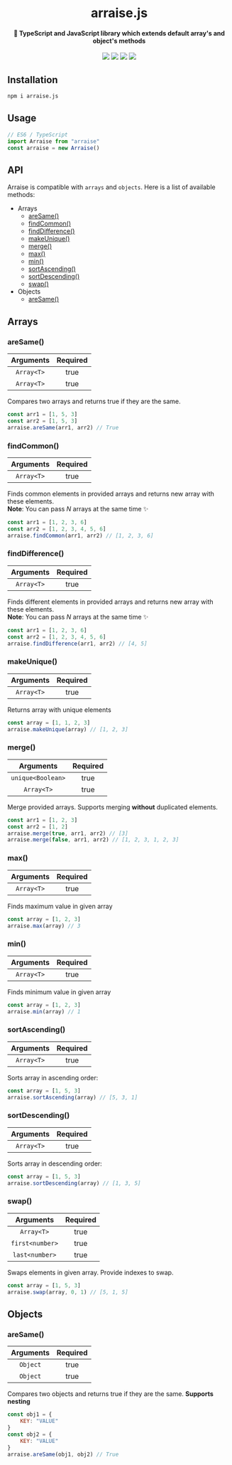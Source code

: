 <div align="center">
<h1>arraise.js</h1>
<h4>🚀 TypeScript and JavaScript library which extends default array's and object's methods</h4>

<p align="center">
<img src="https://app.travis-ci.com/sashafromlibertalia/arraise.js.svg?branch=main">
<img src="https://coveralls.io/repos/github/sashafromlibertalia/arraise.js/badge.svg">
<img src="https://img.shields.io/bundlephobia/min/arraise.js">
<img src="https://img.shields.io/github/license/sashafromlibertalia/arraise.js">
</p>
</div>


## Installation

```bash
npm i arraise.js
```

## Usage
```js
// ES6 / TypeScript
import Arraise from "arraise"
const arraise = new Arraise()
```

## API
Arraise is compatible with `arrays` and `objects`. Here is a list of available methods:

- Arrays
  - [areSame()](#aresame)
  - [findCommon()](#findcommon)
  - [findDifference()](#finddifference)
  - [makeUnique()](#makeunique)
  - [merge()](#merge)
  - [max()](#max)
  - [min()](#min)
  - [sortAscending()](#sortascending)
  - [sortDescending()](#sortdescending)
  - [swap()](#swap)
- Objects
  - [аreSame()](#aresameobj)

## Arrays

### areSame()
| Arguments      | Required         |
| :-------------: |:-------------:| 
| `Array<T>`    | true | 
| `Array<T>`    | true | 

Compares two arrays and returns true if they are the same.
```js
const arr1 = [1, 5, 3]
const arr2 = [1, 5, 3]
arraise.areSame(arr1, arr2) // True
```

### findCommon()
| Arguments      | Required         |
| :-------------: |:-------------:| 
| `Array<T>`    | true | 

Finds common elements in provided arrays and returns new array with these elements.
<br>
**Note**: You can pass *N* arrays at the same time ✨
```js
const arr1 = [1, 2, 3, 6]
const arr2 = [1, 2, 3, 4, 5, 6]
arraise.findCommon(arr1, arr2) // [1, 2, 3, 6]
```

### findDifference()
| Arguments      | Required         |
| :-------------: |:-------------:| 
| `Array<T>`    | true | 

Finds different elements in provided arrays and returns new array with these elements.
<br>
**Note**: You can pass *N* arrays at the same time ✨
```js
const arr1 = [1, 2, 3, 6]
const arr2 = [1, 2, 3, 4, 5, 6]
arraise.findDifference(arr1, arr2) // [4, 5]
```

### makeUnique()
| Arguments      | Required         |
| :-------------: |:-------------:| 
| `Array<T>`    | true | 

Returns array with unique elements
```js
const array = [1, 1, 2, 3]
arraise.makeUnique(array) // [1, 2, 3]
```

### merge()
| Arguments      | Required         |
| :-------------: |:-------------:| 
| `unique<Boolean>` | true
| `Array<T>`    | true | 

Merge provided arrays. Supports merging **without** duplicated elements.
```js
const arr1 = [1, 2, 3]
const arr2 = [1, 2]
arraise.merge(true, arr1, arr2) // [3]
arraise.merge(false, arr1, arr2) // [1, 2, 3, 1, 2, 3]
```

### max()
| Arguments      | Required         |
| :-------------: |:-------------:| 
| `Array<T>`    | true | 

Finds maximum value in given array
```js
const array = [1, 2, 3]
arraise.max(array) // 3
```

### min()
| Arguments      | Required         |
| :-------------: |:-------------:| 
| `Array<T>`    | true | 

Finds minimum value in given array
```js
const array = [1, 2, 3]
arraise.min(array) // 1
```

### sortAscending()
| Arguments      | Required         |
| :-------------: |:-------------:| 
| `Array<T>`    | true | 

Sorts array in ascending order:
```js
const array = [1, 5, 3]
arraise.sortAscending(array) // [5, 3, 1]
```

### sortDescending()
| Arguments      | Required         |
| :-------------: |:-------------:| 
| `Array<T>`    | true | 

Sorts array in descending order:
```js
const array = [1, 5, 3]
arraise.sortDescending(array) // [1, 3, 5]
```

### swap()
| Arguments      | Required         |
| :-------------: |:-------------:| 
| `Array<T>`    | true | 
| `first<number>`    | true | 
| `last<number>`    | true | 

Swaps elements in given array. Provide indexes to swap.
```js
const array = [1, 5, 3]
arraise.swap(array, 0, 1) // [5, 1, 5]
```

## Objects

### areSame() <a name="aresameobj"></a>
| Arguments      | Required         |
| :-------------: |:-------------:| 
| `Object`    | true | 
| `Object`    | true | 

Compares two objects and returns true if they are the same. **Supports nesting**
```js
const obj1 = {
    KEY: "VALUE"
}
const obj2 = {
    KEY: "VALUE"
}
arraise.areSame(obj1, obj2) // True
```